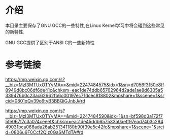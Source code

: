 # 介绍
本目录主要保存了GNU GCC的一些特性,在Linux Kernel学习中将会碰到这些常见的新特性.

GNU GCC提供了区别于ANSI C的一些新特性

# 参考链接
https://mp.weixin.qq.com/s?__biz=MzI3MTUxOTYyMA==&mid=2247484575&idx=1&sn=d7056f3f50e8ff8949d8bc06df6de41c&chksm=eac1de74ddb65762964d2ade1ae8d6305a5339476b0c23ac62662fb6c00197ec71dcec818802&mpshare=1&scene=1&srcid=0801qQv39o6tyB3BBQiGJnbJ#rd

https://mp.weixin.qq.com/s?__biz=MzI3MTUxOTYyMA==&mid=2247484590&idx=1&sn=bf598d3a172f75fe067f7c3a074ceeef&chksm=eac1de45ddb657533a0aeff97ead74b3c29449031bca066ada26ab251341180b90f39e5c42fc&mpshare=1&scene=1&srcid=0806u6F0Ccf2Qlz0GaSMTdTA#rd
